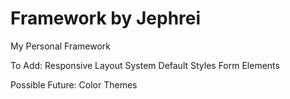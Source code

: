 Framework by Jephrei
====================

My Personal Framework

To Add:
Responsive Layout System
Default Styles
Form Elements

Possible Future:
Color Themes
